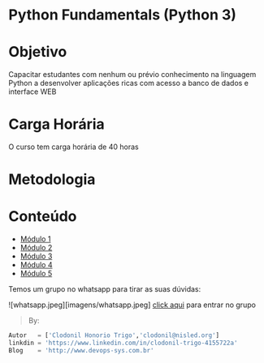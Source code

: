 Python Fundamentals (Python 3)
===============

# Objetivo
Capacitar estudantes com nenhum ou prévio conhecimento na linguagem Python a desenvolver aplicações ricas com acesso a banco de dados e interface WEB

# Carga Horária  
O curso tem carga horária de 40 horas

# Metodologia



# Conteúdo

* [Módulo 1](modulo1/README.md)
* [Módulo 2](modulo2/README.md)
* [Módulo 3](modulo3/README.md)
* [Módulo 4](modulo4/README.md)
* [Módulo 5](modulo5/README.md)


Temos um grupo no whatsapp para tirar as suas dúvidas:

![whatsapp.jpeg][imagens/whatsapp.jpeg]
[click aqui](https://chat.whatsapp.com/Hk7ejb8anLULWmgOfMMFhB) para entrar no grupo


> By:
```python
Autor   = ['Clodonil Honorio Trigo','clodonil@nisled.org']
linkdin = 'https://www.linkedin.com/in/clodonil-trigo-4155722a'
Blog    = 'http://www.devops-sys.com.br'
```

